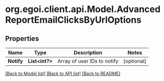 # org.egoi.client.api.Model.AdvancedReportEmailClicksByUrlOptions
## Properties

Name | Type | Description | Notes
------------ | ------------- | ------------- | -------------
**Notify** | **List&lt;int?&gt;** | Array of user IDs to notify | [optional] 

[[Back to Model list]](../README.md#documentation-for-models) [[Back to API list]](../README.md#documentation-for-api-endpoints) [[Back to README]](../README.md)


